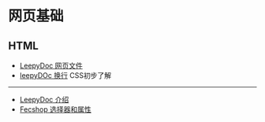 网页基础
===============================

HTML
-----
*  [LeepyDoc 网页文件](html-file.md)
*  [leepyDOc 换行](html-break-line.md)
CSS初步了解
-----
*  [LeepyDoc 介绍](css-introduction.md)
*  [Fecshop 选择器和属性](selector-attr.md)

